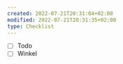 ```yaml
---
created: 2022-07-21T20:31:04+02:00
modified: 2022-07-21T20:31:35+02:00
type: Checklist
---
```


- [ ] Todo
- [ ] Winkel
